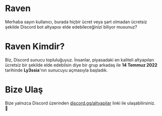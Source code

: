 
  <h1>Raven</h1>
<p>Merhaba sayın kullanıcı, burada hiçbir ücret veya şart olmadan ücretsiz şekilde Discord bot altyapısı elde edebileceğinizi biliyor musunuz?</p>

<h1>Raven Kimdir?</h1>
<p>Biz, Discord sunucu topluluğuyuz. İnsanlar, piyasadaki en kaliteli altyapıları ücretsiz bir şekilde elde edebilsin diye bir grup arkadaş ile <b>14 Temmuz 2022</b> tarihinde <b>Ly3ssia</b>'nın sunucuyu açmasıyla başladık.</p>

 <h1>Bize Ulaş</h1>
 <p>Bize yalnızca Discord üzerinden <a href="https://discord.gg/altyapilar">discord.gg/altyapilar</a> linki ile ulaşabilirsiniz. 🍰</p>
